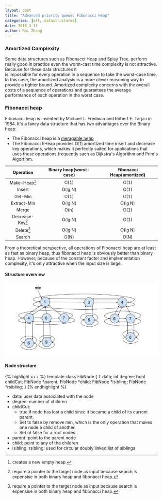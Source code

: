 ```yaml
---
layout: post
title: "Advanced priority queue: Fibonacci Heap"
categories: [all, datastructures]
date: 2015-3-11
author: Rui Zhang
---
```


### Amortized Complexity
Some data structures such as Fibonacci Heap and Splay Tree, perform really good in practice even the worst-cast time complexity is not attractive. Because for these data structures it is impossible for every operation in a sequence to take the worst-case time. In this case, the amortized analysis is a more clever reasoning way to provide a tighter bound. Amortized complexity concerns with the overall costs of a sequence of operations and guarantees the average performance of each operation in the worst case.

### Fibonacci heap
Fibonacci heap is invented by Michael L. Fredman and Robert E. Tarjan in 1984. It's a fancy data structure that has two advantages over the Binary heap:  

* The Fibonacci heap is a [meragable heap](https://en.wikipedia.org/wiki/Mergeable_heap)  
* The Fibonacci hHeap provides O(1) amortized time insert and decrease key operations, which makes it perfectly suited for applications that uses these operations frequently such as Dijkstra's Algorithm and Prim's Algortihm.

|Operation|Binary heap(worst-case)|Fibonacci Heap(amortized)|
|:---:|:---:|:---:|
|Make-Heap[^1]|O(1)   |O(1)|
|Insert      |O(lg N)|O(1)|
|Get-Min     |O(1)   |O(1)|
|Extract-Min |O(lg N)|O(lg N)|
|Merge       |O(n)   |O(1)|
|Decrease-Key[^2]|O(lg N)|O(1)|
|Delete[^2]  |O(lg N)|O(lg N)|
|Search		 |O(N)   |O(N)|

[^1]: creates a new empty heap.

[^2]: require a pointer to the target node as input because search is expensise in both binary heap and fibonacci heap.
 
From a theoretical perspective, all operations of Fibonacci heap are at least as fast as binary heap, thus fibonacci heap is obviously better than binary heap. However, because of the constant factor and implementation complexity, it's only attractive when the input size is large.

#### Structure overview
![fig1]


#### Node structure

{% highlight c++ %}
template <typename T>
class FibNode	{
	T data;
	int degree;
	bool childCut;
	FibNode *parent;
	FibNode *child;
	FibNode *lsibling;
	FibNode *rsibling;
}
{% endhighlight %}

* data: user data associated with the node
* degree: number of children
* childCut: 
	* true if node has lost a child since it became a child of its current parent. 
	* Set to false by remove min, which is the only operation that makes one node a child of another. 
	* Set ot false for a root nodes.
* parent: point to the parent node
* child: point to any of the children
* lsibling, rsibling: used for circular doubly linked list of siblings


[fig1]: /assets/FibHeap/fig1.png

[fig2]: /assets/FibHeap/fig2.png

[fig3]: /assets/FibHeap/fig3.png

[fig4]: /assets/FibHeap/fig4.png

[fig5]: /assets/FibHeap/fig5.png

[fig6]: /assets/FibHeap/fig6.png

[fig7]: /assets/FibHeap/fig7.png
